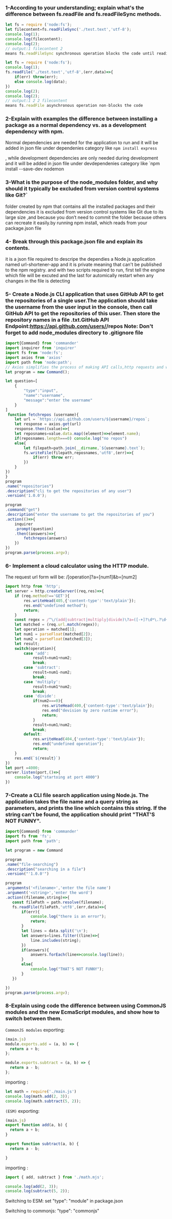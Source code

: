 ### 1-According to your understanding; explain what's the difference between fs.readFile and fs.readFileSync methods.
``` js
let fs = require ('node:fs');
let filecontent=fs.readFileSync('./test.text','utf-8');
console.log(1);
console.log(filecontent);
console.log(2);
// output:1 filecontent 2
means fs.readFileSync synchronous operation blocks the code until reading the whole file
```
``` js
let fs = require ('node:fs');
console.log(1);
fs.readFile('./test.text','utf-8',(err,data)=>{
    if(err) throw(err);
    else console.log(data);
})
console.log(2);
console.log(2);
// output:1 2 2 filecontent 
means fs.readFile asynchronous operation non-blocks the code
```
 ### 2-Explain with examples the difference between installing a package as a normal dependency vs. as a development dependency with npm.

 Normal dependencies are needed for the application to run and it will be added in json file under dependenies category like `npm install express`

 , while development dependencies are only needed during development and it will be added in json file under devdependenies category like `npm install --save-dev nodemon
 

 ### 3-What is the purpose of the node_modules folder, and why should it typically be excluded from version control systems like Git?`
 folder created by npm that contains all the installed packages and their dependencies 
 it is excluded from version control systems like Git due to its large size ,and because you don’t need to commit the folder because others can recreate it easily.by running npm install, which reads from your package.json file

 ### 4- Break through this package.json file and explain its contents.

 it is a json file required to descripe the dependies a Node.js application named url-shortener-app and it is private meaning that can't be published to the npm registry. and with two scripts required to run, first tell the engine which file will be excuted and the last for automically restart when any changes in the file is detecting 









### 5- Create a Node.js CLI application that uses GitHub API to get the repositories of a single user.The application should take the username from the user input in the console, then call GitHub API to get the repositories of this user. Then store the repository names in a file <username>.txt.GitHub API Endpoint:https://api.github.com/users/<username>/repos Note: Don't forget to add node_modules directory to .gitignore file
``` js
import{Command} from 'commander'
import inquirer from 'inquirer'
import fs from 'node:fs';
import axios from 'axios'
import path from 'node:path';
// Axios simplifies the process of making API calls,http requests and working with the responses, enabling you to focus more on application logic instead of managing low-level HTTP request handling.
let program = new Command();

let question=[
    {
        "type":"input",
        "name":"username",
        "message":"enter the username"
    }
]
 function fetchrepos (username){
    let url = `https://api.github.com/users/${username}/repos`;
    let response = axios.get(url)
    response.then((value)=>{
    let reposnames=value.data.map((element)=>element.name);
    if(reposnames.length===0) console.log("no repos")
    else{
        let filepath=path.join(__dirname,`${username}.text`);
        fs.writeFile(filepath,reposnames,'utf8',(err)=>{
            if(err) throw err;
        })
    } 
})
}
program
.name("repositories")
.description("cli to get the repositories of any user")
.version('1.0.0');

program
.command("get")
.description("enter the username to get the repositories of you")
.action(()=>{
    inquirer
    .prompt(question)
    .then((answers)=>{
        fetchrepos(answers)
    })
})
program.parse(process.argv);

```




### 6- Implement a cloud calculator using the HTTP module.

The request url form will be: /[operation]?a=[num1]&b=[num2]

``` js
import http from 'http';
let server = http.createServer((req,res)=>{
    if (req.method!=='GET'){
        res.writeHead(405,{'content-type':'text/plain'});
        res.end("undefined method");
        return;
    }
    const regex = /^\/(add|subtract|multiply|divide)\?a=([-+]?\d*\.?\d+)&b=([-+]?\d*\.?\d+)$/
    let matched = (req.url.match(regex));
    let operation = matched[1];
    let num1 = parseFloat(matched[2]);
    let num2 = parseFloat(matched[3]);
    let result;
    switch(operation){
        case 'add':
            result=num1+num2;
            break;
        case 'subtract':
            result=num1-num2;
            break;
        case 'multiply':
            result=num1*num2;
            break;
        case 'divide':
            if(num2===0){
                res.writeHead(400,{'content-type':'text/plain'});
                res.end("devision by zero runtime error");
                return;        
            }
            result=num1/num2;
            break;
        default:
            res.writeHead(404,{'content-type':'text/plain'});
            res.end("undefined operation");
            return; 
    }
    res.end(`${result}`)
})
let port =4000;
server.listen(port,()=>{
    console.log("startoing at port 4000")
})
```
 ### 7-Create a CLI file search application using Node.js. The application takes the file name and a query string as parameters, and prints the line which contains this string. If the string can't be found, the application should print "THAT'S NOT FUNNY".
 ``` js
 import{Command} from 'commander'
import fs from 'fs';
import path from 'path';

let program = new Command

program
.name("file-searching")
.description("searching in a file")
.version("'1.0.0'")

program
.arguments('<filename>','enter the file name')
.argument('<string>','enter the word')
.action((filename,string)=>{
    const filePath = path.resolve(filename);
    fs.readFile(filePath,'utf8',(err,data)=>{
        if(err){
            console.log("there is an error");
            return;
        }
        let lines = data.split('\n');
        let answers=lines.filter((line)=>{
            line.includes(string);  
        })
        if(answers){
            answers.forEach(line=>console.log(line));
        }
        else{
            console.log("THAT'S NOT FUNNY");
        }
    })

})
program.parse(process.argv);
 ```









### 8-Explain using code the difference between using CommonJS modules and the new EcmaScript modules, and show how to switch between them.
`CommonJS modules`
exporting:
``` js
(main.js)
module.exports.add = (a, b) => {
  return a + b;
};

module.exports.subtract = (a, b) => {
  return a - b;
};
```
importing :
``` js
let math = require('./main.js')
console.log(math.add(2, 3));     
console.log(math.subtract(5, 2)); 

```

`(ESM)`
exporting:
``` js
(main.js)
export function add(a, b) {
  return a + b;
}

export function subtract(a, b) {
  return a - b;

}
```

importing :

``` js
import { add, subtract } from './math.mjs';

console.log(add(2, 3));      
console.log(subtract(5, 2)); 
```
 Switching to ESM:
 set "type": "module" in package.json

  Switching to commonjs:
   "type": "commonjs"
